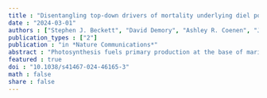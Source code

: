 ```yaml
---
title : "Disentangling top-down drivers of mortality underlying diel population dynamics of Prochlorococcus in the North Pacific Subtropical Gyre"
date : "2024-03-01"
authors : ["Stephen J. Beckett", "David Demory", "Ashley R. Coenen", "John R. Casey", "Mathilde Dugenne", "Christopher L. Follett", "Paige Connell", "Michael C. G. Carlson", "Sarah K. Hu", "Samuel T. Wilson", "Daniel Muratore", "Rogelio A. Rodriguez-Gonzalez", "Shengyun Peng", "Kevin W. Becker", "Daniel R. Mende", "E. Virginia Armbrust", "David A. Caron", "Debbie Lindell", "Angelicque E. White", "Francois Ribalet", "Joshua S. Weitz"]
publication_types : ["2"]
publication : "in *Nature Communications*"
abstract : "Photosynthesis fuels primary production at the base of marine food webs. Yet, in many surface ocean ecosystems, diel-driven primary production is tightly coupled to daily loss. This tight coupling raises the question: which top-down drivers predominate in maintaining persistently stable picocyanobacterial populations over longer time scales? Motivated by high-frequency surface water measurements taken in the North Pacific Subtropical Gyre (NPSG), we developed multitrophic models to investigate bottom-up and top-down mechanisms underlying the balanced control of Prochlorococcus populations. We find that incorporating photosynthetic growth with viral- and predator-induced mortality is sufficient to recapitulate daily oscillations of Prochlorococcus abundances with baseline community abundances. In doing so, we infer that grazers in this environment function as the predominant top-down factor despite high standing viral particle densities. The model-data fits also reveal the ecological relevance of light-dependent viral traits and non-canonical factors to cellular loss. Finally, we leverage sensitivity analyses to demonstrate how variation in life history traits across distinct oceanic contexts, including variation in viral adsorption and grazer clearance rates, can transform the quantitative and even qualitative importance of top-down controls in shaping Prochlorococcus population dynamics."
featured : true
doi : "10.1038/s41467-024-46165-3"
math : false
share : false
---
```

